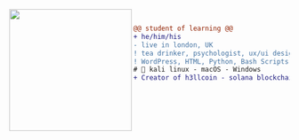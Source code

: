 <img align="left" height="220" src="https://i.imgur.com/sfznHGR.jpeg"/>

```diff

@@ student of learning @@
+ he/him/his
- live in london, UK
! tea drinker, psychologist, ux/ui designer
! WordPress, HTML, Python, Bash Scripts
# 📖 kali linux - macOS - Windows
+ Creator of h3llcoin - solana blockchain
```
